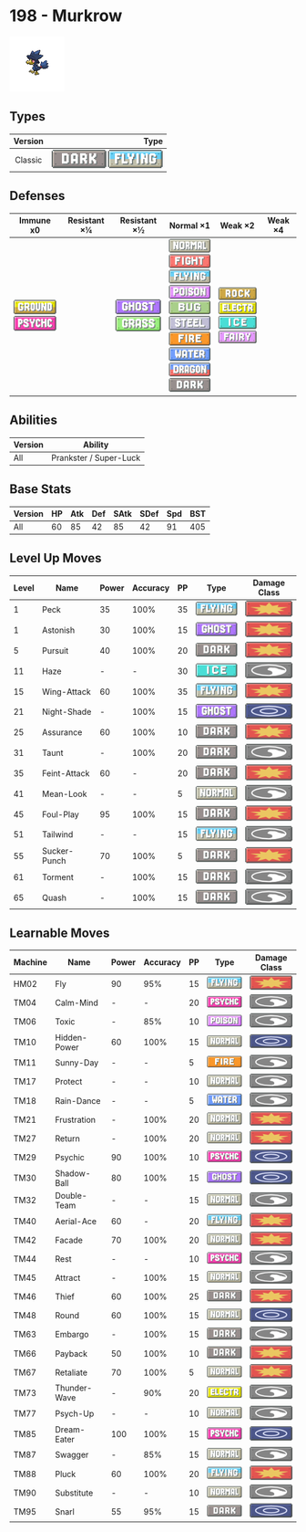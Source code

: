 # 198 - Murkrow

![murkrow](../img/pokemon/198.png)

## Types

| Version | Type                                                              |
| :-----: | ----------------------------------------------------------------: |
| Classic | ![dark](../img/types/dark.png) ![flying](../img/types/flying.png) |

## Defenses

| Immune x0                                                                   | Resistant ×¼ | Resistant ×½                                                          | Normal ×1                                                                                                                                                                                                                                                                                                                                                                           | Weak ×2                                                                                                                                         | Weak ×4 |
| --------------------------------------------------------------------------- | ------------ | --------------------------------------------------------------------- | ----------------------------------------------------------------------------------------------------------------------------------------------------------------------------------------------------------------------------------------------------------------------------------------------------------------------------------------------------------------------------------- | ----------------------------------------------------------------------------------------------------------------------------------------------- | ------- |
| ![ground](../img/types/ground.png)<br/>![psychic](../img/types/psychic.png) |              | ![ghost](../img/types/ghost.png)<br/>![grass](../img/types/grass.png) | ![normal](../img/types/normal.png)<br/>![fighting](../img/types/fighting.png)<br/>![flying](../img/types/flying.png)<br/>![poison](../img/types/poison.png)<br/>![bug](../img/types/bug.png)<br/>![steel](../img/types/steel.png)<br/>![fire](../img/types/fire.png)<br/>![water](../img/types/water.png)<br/>![dragon](../img/types/dragon.png)<br/>![dark](../img/types/dark.png) | ![rock](../img/types/rock.png)<br/>![electric](../img/types/electric.png)<br/>![ice](../img/types/ice.png)<br/>![fairy](../img/types/fairy.png) |         |

## Abilities

| Version | Ability                |
| ------- | ---------------------- |
| All     | Prankster / Super-Luck |

## Base Stats

| Version | HP | Atk | Def | SAtk | SDef | Spd | BST |
| ------- | -- | --- | --- | ---- | ---- | --- | --- |
| All     | 60 | 85  | 42  | 85   | 42   | 91  | 405 |

## Level Up Moves

| Level | Name         | Power | Accuracy | PP | Type                               | Damage Class                           |
| ----- | ------------ | ----- | -------- | -- | ---------------------------------- | -------------------------------------- |
| 1     | Peck         | 35    | 100%     | 35 | ![flying](../img/types/flying.png) | ![physical](../img/types/physical.png) |
| 1     | Astonish     | 30    | 100%     | 15 | ![ghost](../img/types/ghost.png)   | ![physical](../img/types/physical.png) |
| 5     | Pursuit      | 40    | 100%     | 20 | ![dark](../img/types/dark.png)     | ![physical](../img/types/physical.png) |
| 11    | Haze         | -     | -        | 30 | ![ice](../img/types/ice.png)       | ![status](../img/types/status.png)     |
| 15    | Wing-Attack  | 60    | 100%     | 35 | ![flying](../img/types/flying.png) | ![physical](../img/types/physical.png) |
| 21    | Night-Shade  | -     | 100%     | 15 | ![ghost](../img/types/ghost.png)   | ![special](../img/types/special.png)   |
| 25    | Assurance    | 60    | 100%     | 10 | ![dark](../img/types/dark.png)     | ![physical](../img/types/physical.png) |
| 31    | Taunt        | -     | 100%     | 20 | ![dark](../img/types/dark.png)     | ![status](../img/types/status.png)     |
| 35    | Feint-Attack | 60    | -        | 20 | ![dark](../img/types/dark.png)     | ![physical](../img/types/physical.png) |
| 41    | Mean-Look    | -     | -        | 5  | ![normal](../img/types/normal.png) | ![status](../img/types/status.png)     |
| 45    | Foul-Play    | 95    | 100%     | 15 | ![dark](../img/types/dark.png)     | ![physical](../img/types/physical.png) |
| 51    | Tailwind     | -     | -        | 15 | ![flying](../img/types/flying.png) | ![status](../img/types/status.png)     |
| 55    | Sucker-Punch | 70    | 100%     | 5  | ![dark](../img/types/dark.png)     | ![physical](../img/types/physical.png) |
| 61    | Torment      | -     | 100%     | 15 | ![dark](../img/types/dark.png)     | ![status](../img/types/status.png)     |
| 65    | Quash        | -     | 100%     | 15 | ![dark](../img/types/dark.png)     | ![status](../img/types/status.png)     |

## Learnable Moves

| Machine | Name         | Power | Accuracy | PP | Type                                   | Damage Class                           |
| ------- | ------------ | ----- | -------- | -- | -------------------------------------- | -------------------------------------- |
| HM02    | Fly          | 90    | 95%      | 15 | ![flying](../img/types/flying.png)     | ![physical](../img/types/physical.png) |
| TM04    | Calm-Mind    | -     | -        | 20 | ![psychic](../img/types/psychic.png)   | ![status](../img/types/status.png)     |
| TM06    | Toxic        | -     | 85%      | 10 | ![poison](../img/types/poison.png)     | ![status](../img/types/status.png)     |
| TM10    | Hidden-Power | 60    | 100%     | 15 | ![normal](../img/types/normal.png)     | ![special](../img/types/special.png)   |
| TM11    | Sunny-Day    | -     | -        | 5  | ![fire](../img/types/fire.png)         | ![status](../img/types/status.png)     |
| TM17    | Protect      | -     | -        | 10 | ![normal](../img/types/normal.png)     | ![status](../img/types/status.png)     |
| TM18    | Rain-Dance   | -     | -        | 5  | ![water](../img/types/water.png)       | ![status](../img/types/status.png)     |
| TM21    | Frustration  | -     | 100%     | 20 | ![normal](../img/types/normal.png)     | ![physical](../img/types/physical.png) |
| TM27    | Return       | -     | 100%     | 20 | ![normal](../img/types/normal.png)     | ![physical](../img/types/physical.png) |
| TM29    | Psychic      | 90    | 100%     | 10 | ![psychic](../img/types/psychic.png)   | ![special](../img/types/special.png)   |
| TM30    | Shadow-Ball  | 80    | 100%     | 15 | ![ghost](../img/types/ghost.png)       | ![special](../img/types/special.png)   |
| TM32    | Double-Team  | -     | -        | 15 | ![normal](../img/types/normal.png)     | ![status](../img/types/status.png)     |
| TM40    | Aerial-Ace   | 60    | -        | 20 | ![flying](../img/types/flying.png)     | ![physical](../img/types/physical.png) |
| TM42    | Facade       | 70    | 100%     | 20 | ![normal](../img/types/normal.png)     | ![physical](../img/types/physical.png) |
| TM44    | Rest         | -     | -        | 10 | ![psychic](../img/types/psychic.png)   | ![status](../img/types/status.png)     |
| TM45    | Attract      | -     | 100%     | 15 | ![normal](../img/types/normal.png)     | ![status](../img/types/status.png)     |
| TM46    | Thief        | 60    | 100%     | 25 | ![dark](../img/types/dark.png)         | ![physical](../img/types/physical.png) |
| TM48    | Round        | 60    | 100%     | 15 | ![normal](../img/types/normal.png)     | ![special](../img/types/special.png)   |
| TM63    | Embargo      | -     | 100%     | 15 | ![dark](../img/types/dark.png)         | ![status](../img/types/status.png)     |
| TM66    | Payback      | 50    | 100%     | 10 | ![dark](../img/types/dark.png)         | ![physical](../img/types/physical.png) |
| TM67    | Retaliate    | 70    | 100%     | 5  | ![normal](../img/types/normal.png)     | ![physical](../img/types/physical.png) |
| TM73    | Thunder-Wave | -     | 90%      | 20 | ![electric](../img/types/electric.png) | ![status](../img/types/status.png)     |
| TM77    | Psych-Up     | -     | -        | 10 | ![normal](../img/types/normal.png)     | ![status](../img/types/status.png)     |
| TM85    | Dream-Eater  | 100   | 100%     | 15 | ![psychic](../img/types/psychic.png)   | ![special](../img/types/special.png)   |
| TM87    | Swagger      | -     | 85%      | 15 | ![normal](../img/types/normal.png)     | ![status](../img/types/status.png)     |
| TM88    | Pluck        | 60    | 100%     | 20 | ![flying](../img/types/flying.png)     | ![physical](../img/types/physical.png) |
| TM90    | Substitute   | -     | -        | 10 | ![normal](../img/types/normal.png)     | ![status](../img/types/status.png)     |
| TM95    | Snarl        | 55    | 95%      | 15 | ![dark](../img/types/dark.png)         | ![special](../img/types/special.png)   |